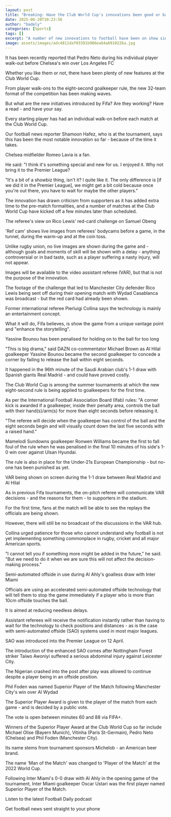 ```yaml
---
layout: post
title: "Breaking: Have the Club World Cup's innovations been good or bad?"
date: 2025-06-20T10:23:56
author: "badely"
categories: [Sports]
tags: []
excerpt: "A number of new innovations to football have been on show since the start of the 2025 Club World Cup"
image: assets/images/adc4811daf03391b986ea64a6910226a.jpg
---
```


It has been recently reported that Pedro Neto during his individual player walk-out before Chelsea's win over Los Angeles FC

Whether you like them or not, there have been plenty of new features at the Club World Cup.

From player walk-ons to the eight-second goalkeeper rule, the new 32-team format of the competition has been making waves.

But what are the new initiatives introduced by Fifa? Are they working? Have a read - and have your say.

Every starting player has had an individual walk-on before each match at the Club World Cup.

Our football news reporter Shamoon Hafez, who is at the tournament, says this has been the most notable innovation so far - because of the time it takes.

Chelsea midfielder Romeo Lavia is a fan.

He said: "I think it's something special and new for us. I enjoyed it. Why not bring it to the Premier League?

"It's a bit of a showbiz thing, isn't it? I quite like it. The only difference is [if we did it in the Premier League], we might get a bit cold because once you're out there, you have to wait for maybe the other players."

The innovation has drawn criticism from supporters as it has added extra time to the pre-match formalities, and a number of matches at the Club World Cup have kicked off a few minutes later than scheduled.

The referee's view on Rico Lewis' red-card challenge on Samuel Obeng

'Ref cam' shows live images from referees' bodycams before a game, in the tunnel, during the warm-up and at the coin toss.

Unlike rugby union, no live images are shown during the game and - although goals and moments of skill will be shown with a delay - anything controversial or in bad taste, such as a player suffering a nasty injury, will not appear.

Images will be available to the video assistant referee (VAR), but that is not the purpose of the innovation.

The footage of the challenge that led to Manchester City defender Rico Lewis being sent off during their opening match with Wydad Casablanca was broadcast - but the red card had already been shown. 

Former international referee Pierluigi Collina says the technology is mainly an entertainment concept.

What it will do, Fifa believes, is show the game from a unique vantage point and "enhance the storytelling".

Yassine Bounou has been penalised for holding on to the ball for too long

"This is big drama," said DAZN co-commentator Michael Brown as Al Hilal goalkeeper Yassine Bounou became the second goalkeeper to concede a corner by failing to release the ball within eight seconds.

It happened in the 96th minute of the Saudi Arabian club's 1-1 draw with Spanish giants Real Madrid - and could have proved costly.

The Club World Cup is among the summer tournaments at which the new eight-second rule is being applied to goalkeepers for the first time.

As per the International Football Association Board (Ifab) rules: "A corner kick is awarded if a goalkeeper, inside their penalty area, controls the ball with their hand(s)/arm(s) for more than eight seconds before releasing it.

"The referee will decide when the goalkeeper has control of the ball and the eight seconds begin and will visually count down the last five seconds with a raised hand."

Mamelodi Sundowns goalkeeper Ronwen Williams became the first to fall foul of the rule when he was penalised in the final 10 minutes of his side's 1-0 win over against Ulsan Hyundai.

The rule is also in place for the Under-21s European Championship - but no-one has been punished as yet.

VAR being shown on screen during the 1-1 draw between Real Madrid and Al Hilal

As in previous Fifa tournaments, the on-pitch referee will communicate VAR decisions - and the reasons for them - to supporters in the stadium.

For the first time, fans at the match will be able to see the replays the officials are being shown.

However, there will still be no broadcast of the discussions in the VAR hub.

Collina urged patience for those who cannot understand why football is not yet implementing something commonplace in rugby, cricket and all major American sports.

"I cannot tell you if something more might be added in the future," he said. "But we need to do it when we are sure this will not affect the decision-making process."

Semi-automated offside in use during Al Ahly's goalless draw with Inter Miami

Officials are using an accelerated semi-automated offside technology that will tell them to stop the game immediately if a player who is more than 10cm offside touches the ball.

It is aimed at reducing needless delays.

Assistant referees will receive the notification instantly rather than having to wait for the technology to check positions and distances - as is the case with semi-automated offside (SAO) systems used in most major leagues.

SAO was introduced into the Premier League on 12 April.

The introduction of the enhanced SAO comes after Nottingham Forest striker Taiwo Awoniyi suffered a serious abdominal injury against Leicester City.

The Nigerian crashed into the post after play was allowed to continue despite a player being in an offside position.

Phil Foden was named Superior Player of the Match following Manchester City's win over Al Wydad

The Superior Player Award is given to the player of the match from each game - and is decided by a public vote.

The vote is open between minutes 60 and 88 via FIFA+.

Winners of the Superior Player Award at the Club World Cup so far include Michael Olise (Bayern Munich), Vitinha (Paris St-Germain), Pedro Neto (Chelsea) and Phil Foden (Manchester City).

Its name stems from tournament sponsors Michelob - an American beer brand.

The name 'Man of the Match' was changed to 'Player of the Match' at the 2022 World Cup.

Following Inter Miami's 0-0 draw with Al Ahly in the opening game of the tournament, Inter Miami goalkeeper Oscar Ustari was the first player named Superior Player of the Match.

Listen to the latest Football Daily podcast

Get football news sent straight to your phone

